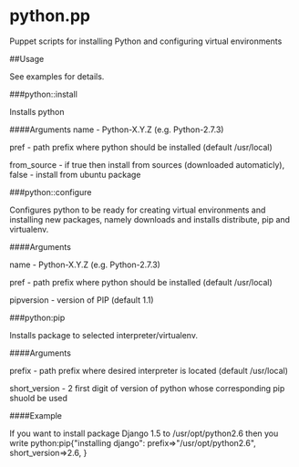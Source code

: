 python.pp
=========

Puppet scripts for installing Python and configuring virtual environments


##Usage

See examples for details.


###python::install

Installs python 

####Arguments
name - Python-X.Y.Z (e.g. Python-2.7.3)

pref - path prefix where python should be installed (default /usr/local)

from_source - if true then install from sources (downloaded automaticly), false - install from ubuntu package

###python::configure

Configures python to be ready for creating virtual environments and installing new packages, namely downloads and installs
distribute, pip and virtualenv.

####Arguments

name - Python-X.Y.Z (e.g. Python-2.7.3)

pref - path prefix where python should be installed (default /usr/local)

pipversion - version of PIP (default 1.1)


###python:pip

Installs package to selected interpreter/virtualenv.

####Arguments

prefix - path prefix where desired interpreter is located (default /usr/local)

short_version - 2 first digit of version of python whose corresponding pip shuold be used

####Example

If you want to install package Django 1.5 to /usr/opt/python2.6 then you write 
    python:pip{"installing django":
      prefix=>"/usr/opt/python2.6",
      short_version=>2.6,
    }





